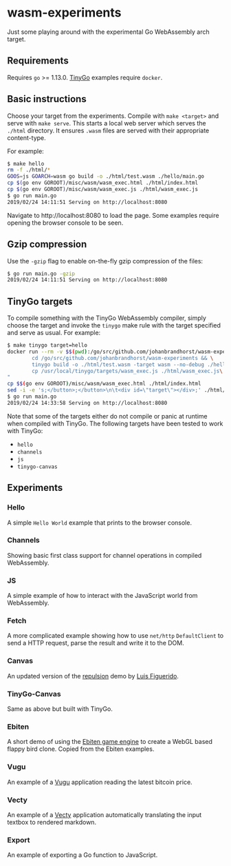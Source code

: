 # wasm-experiments

Just some playing around with the experimental Go WebAssembly arch target.

## Requirements

Requires `go` >= 1.13.0.
[TinyGo](https://github.com/tinygo-org/tinygo) examples require `docker`.

## Basic instructions

Choose your target from the experiments. Compile with `make <target>` and serve
with `make serve`. This starts a local web server which serves the `./html`
directory. It ensures `.wasm` files are served with their appropriate
content-type.

For example:

```bash
$ make hello
rm -f ./html/*
GOOS=js GOARCH=wasm go build -o ./html/test.wasm ./hello/main.go
cp $(go env GOROOT)/misc/wasm/wasm_exec.html ./html/index.html
cp $(go env GOROOT)/misc/wasm/wasm_exec.js ./html/wasm_exec.js
$ go run main.go
2019/02/24 14:11:51 Serving on http://localhost:8080
```

Navigate to http://localhost:8080 to load the page. Some examples require opening
the browser console to be seen.

## Gzip compression

Use the `-gzip` flag to enable on-the-fly gzip compression of the files:

```bash
$ go run main.go -gzip
2019/02/24 14:11:51 Serving on http://localhost:8080
```

## TinyGo targets

To compile something with the TinyGo WebAssembly compiler, simply choose the
target and invoke the `tinygo` make rule with the target specified and
serve as usual. For example:

```bash
$ make tinygo target=hello
docker run --rm -v $$(pwd):/go/src/github.com/johanbrandhorst/wasm-experiments tinygo/tinygo:0.8.0 /bin/bash -c "\
        cd /go/src/github.com/johanbrandhorst/wasm-experiments && \
        tinygo build -o ./html/test.wasm -target wasm --no-debug ./hello/main.go && \
        cp /usr/local/tinygo/targets/wasm_exec.js ./html/wasm_exec.js\
"
cp $$(go env GOROOT)/misc/wasm/wasm_exec.html ./html/index.html
sed -i -e 's;</button>;</button>\n\t<div id=\"target\"></div>;' ./html/index.html
$ go run main.go
2019/02/24 14:33:58 Serving on http://localhost:8080
```

Note that some of the targets either do not compile or panic at runtime when
compiled with TinyGo. The following targets have been tested to work with
TinyGo:

- `hello`
- `channels`
- `js`
- `tinygo-canvas`

## Experiments

### Hello

A simple `Hello World` example that prints to the browser console.

### Channels

Showing basic first class support for channel operations in compiled WebAssembly.

### JS

A simple example of how to interact with the JavaScript world from WebAssembly.

### Fetch

A more complicated example showing how to use `net/http` `DefaultClient` to
send a HTTP request, parse the result and write it to the DOM.

### Canvas

An updated version of the [repulsion](https://stdiopt.github.io/gowasm-experiments/repulsion)
demo by [Luis Figuerido](https://github.com/stdiopt).

### TinyGo-Canvas

Same as above but built with TinyGo.

### Ebiten

A short demo of using the [Ebiten game engine](https://github.com/hajimehoshi/ebiten)
to create a WebGL based flappy bird clone. Copied from the Ebiten examples.

### Vugu

An example of a [Vugu](https://www.vugu.org/) application reading the latest
bitcoin price.

### Vecty

An example of a [Vecty](https://github.com/gopherjs/vecty) application automatically
translating the input textbox to rendered markdown.

### Export

An example of exporting a Go function to JavaScript.
